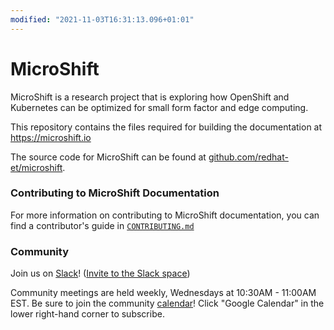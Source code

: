 ```yaml
---
modified: "2021-11-03T16:31:13.096+01:01"
---
```


# MicroShift

MicroShift is a research project that is exploring how OpenShift and Kubernetes can be optimized for small form factor and edge computing.

This repository contains the files required for building the documentation at <https://microshift.io>

The source code for MicroShift can be found at [github.com/redhat-et/microshift](https://github.com/redhat-et/microshift.git).

### Contributing to MicroShift Documentation

For more information on contributing to MicroShift documentation, you can find a contributor's guide in
[`CONTRIBUTING.md`](./CONTRIBUTING.md)

### Community

Join us on [Slack](https://microshift.slack.com)! ([Invite to the Slack space](https://join.slack.com/t/microshift/shared_invite/zt-uxncbjbl-XOjueb1ShNP7xfByDxNaaA))

Community meetings are held weekly, Wednesdays at 10:30AM - 11:00AM EST. Be sure to join the community [calendar](https://calendar.google.com/calendar/embed?src=nj6l882mfe4d2g9nr1h7avgrcs%40group.calendar.google.com&ctz=America%2FChicago)! Click "Google Calendar" in the lower right-hand corner to subscribe.
